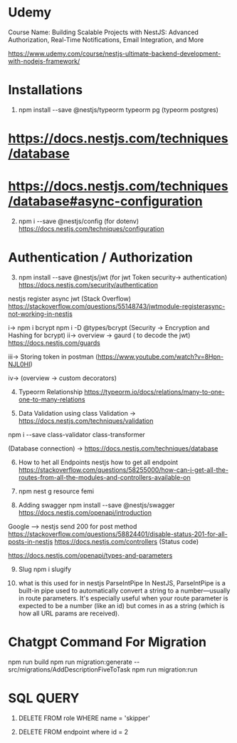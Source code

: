 # Udemy

Course Name: Building Scalable Projects with NestJS: Advanced Authorization, Real-Time Notifications, Email Integration, and More

https://www.udemy.com/course/nestjs-ultimate-backend-development-with-nodejs-framework/

# Installations

1. npm install --save @nestjs/typeorm typeorm pg (typeorm postgres)

# https://docs.nestjs.com/techniques/database

# https://docs.nestjs.com/techniques/database#async-configuration

2. npm i --save @nestjs/config (for dotenv)
   https://docs.nestjs.com/techniques/configuration

# Authentication / Authorization

3. npm install --save @nestjs/jwt (for jwt Token security-> authentication)
   https://docs.nestjs.com/security/authentication

nestjs register async jwt (Stack Overflow)
https://stackoverflow.com/questions/55148743/jwtmodule-registerasync-not-working-in-nestjs

i-> npm i bcrypt npm i -D @types/bcrypt (Security -> Encryption and Hashing for bcrypt)
ii-> overview -> gaurd ( to decode the jwt)
https://docs.nestjs.com/guards

iii-> Storing token in postman (https://www.youtube.com/watch?v=8Hpn-NJL0HI)

iv-> (overview -> custom decorators)

4. Typeorm Relationship
   https://typeorm.io/docs/relations/many-to-one-one-to-many-relations

5. Data Validation using class Validation
   -> https://docs.nestjs.com/techniques/validation

npm i --save class-validator class-transformer

(Database connection) -> https://docs.nestjs.com/techniques/database

6. How to het all Endpoints
   nestjs how to get all endpoint
   https://stackoverflow.com/questions/58255000/how-can-i-get-all-the-routes-from-all-the-modules-and-controllers-available-on

7. npm nest g resource femi




8. Adding swagger
npm install --save @nestjs/swagger
https://docs.nestjs.com/openapi/introduction

Google --> nestjs send 200 for post method
https://stackoverflow.com/questions/58824401/disable-status-201-for-all-posts-in-nestjs
https://docs.nestjs.com/controllers (Status code)



https://docs.nestjs.com/openapi/types-and-parameters



9. Slug
npm i slugify



10. what is this used for in nestjs ParseIntPipe
In NestJS, ParseIntPipe is a built-in pipe used to automatically convert a string to a number—usually in route parameters. It's especially useful when your route parameter is expected to be a number (like an id) but comes in as a string (which is how all URL params are received).














# Chatgpt Command For Migration

npm run build
npm run migration:generate -- src/migrations/AddDescriptionFiveToTask
npm run migration:run

# SQL QUERY

1.  DELETE FROM role
    WHERE name = 'skipper'

2.  DELETE FROM endpoint
    where id = 2
